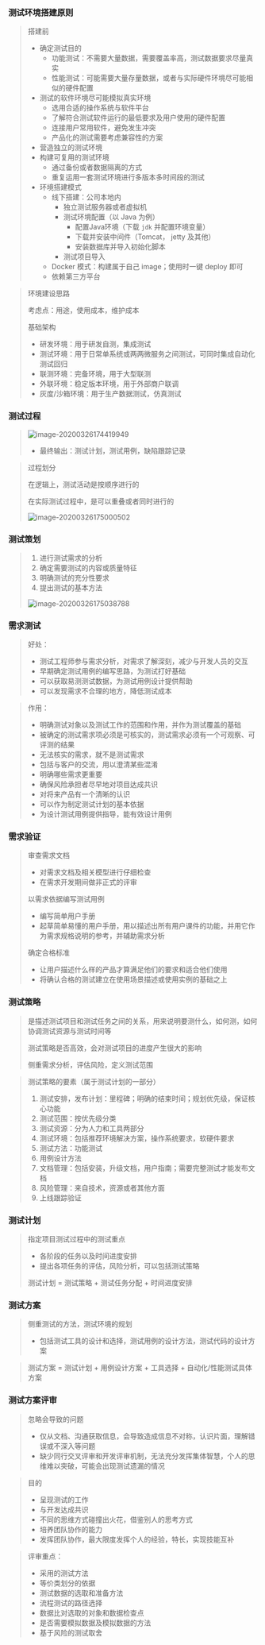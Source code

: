 

### 测试环境搭建原则

> 搭建前
>
> - 确定测试目的
>   - 功能测试：不需要大量数据，需要覆盖率高，测试数据要求尽量真实
>   - 性能测试：可能需要大量存量数据，或者与实际硬件环境尽可能相似的硬件配置
> - 测试的软件环境尽可能模拟真实环境
>   - 选用合适的操作系统与软件平台
>   - 了解符合测试软件运行的最低要求及用户使用的硬件配置
>   - 连接用户常用软件，避免发生冲突
>   - 产品化的测试需要考虑兼容性的方案
> - 营造独立的测试环境
> - 构建可复用的测试环境
>   - 通过备份或者数据隔离的方式
>   - 重复运用一套测试环境进行多版本多时间段的测试
> - 环境搭建模式
>   - 线下搭建：公司本地内
>     - 独立测试服务器或者虚拟机
>     - 测试环境配置（以 Java 为例）
>       - 配置Java环境（下载 `jdk` 并配置环境变量）
>       - 下载并安装中间件（Tomcat， jetty 及其他）
>       - 安装数据库并导入初始化脚本
>     - 测试项目导入
>   - Docker 模式：构建属于自己 image；使用时一键 deploy 即可
>   - 依赖第三方平台

> 环境建设思路
>
> 考虑点：用途，使用成本，维护成本
>
> 基础架构
>
> - 研发环境：用于研发自测，集成测试
> - 测试环境：用于日常单系统或两两微服务之间测试，可同时集成自动化测试回归
> - 联测环境：完备环境，用于大型联测
> - 外联环境：稳定版本环境，用于外部商户联调
> - 灰度/沙箱环境：用于生产数据测试，仿真测试



### 测试过程

> ![image-20200326174419949](E:\测试\全面系统学测试\images\06.png)
>
> - 最终输出：测试计划，测试用例，缺陷跟踪记录

> 过程划分
>
> 在逻辑上，测试活动是按顺序进行的
>
> 在实际测试过程中，是可以重叠或者同时进行的
>
> ![image-20200326175000502](E:\测试\全面系统学测试\images\07.png)



### 测试策划

> 1. 进行测试需求的分析
> 2. 确定需要测试的内容或质量特征
> 3. 明确测试的充分性要求
> 4. 提出测试的基本方法
>
> ![image-20200326175038788](E:\测试\全面系统学测试\images\08.png)



### 需求测试

> 好处：
>
> - 测试工程师参与需求分析，对需求了解深刻，减少与开发人员的交互
> - 早期确定测试用例的编写思路，为测试打好基础
> - 可以获取易测测试数据，为测试用例设计提供帮助
> - 可以发现需求不合理的地方，降低测试成本

> 作用：
>
> - 明确测试对象以及测试工作的范围和作用，并作为测试覆盖的基础
> - 被确定的测试需求项必须是可核实的，测试需求必须有一个可观察、可评测的结果
> - 无法核实的需求，就不是测试需求
> - 包括与客户的交流，用以澄清某些混淆
> - 明确哪些需求更重要
> - 确保风险承担者尽早地对项目达成共识
> - 对将来产品有一个清晰的认识
> - 可以作为制定测试计划的基本依据
> - 为设计测试用例提供指导，能有效设计用例



### 需求验证

> 审查需求文档
>
> - 对需求文档及相关模型进行仔细检查
> - 在需求开发期间做非正式的评审
>
> 以需求依据编写测试用例
>
> - 编写简单用户手册
> - 起草简单易懂的用户手册，用以描述出所有用户课件的功能，并用它作为需求规格说明的参考，并辅助需求分析
>
> 确定合格标准
>
> - 让用户描述什么样的产品才算满足他们的要求和适合他们使用
> - 将确认合格的测试建立在使用场景描述或使用实例的基础之上



### 测试策略

> 是描述测试项目和测试任务之间的关系，用来说明要测什么，如何测，如何协调测试资源与测试时间等
>
> 测试策略是否高效，会对测试项目的进度产生很大的影响
>
> 侧重需求分析，评估风险，定义测试范围

> 测试策略的要素（属于测试计划的一部分）
>
> 1. 测试安排，发布计划：里程碑；明确的结束时间；规划优先级，保证核心功能
> 2. 测试范围：按优先级分类
> 3. 测试资源：分为人力和工具两部分
> 4. 测试环境：包括推荐环境解决方案，操作系统要求，软硬件要求
> 5. 测试方法：功能测试
> 6. 用例设计方法
> 7. 文档管理：包括安装，升级文档，用户指南；需要完整测试才能发布文档
> 8. 风险管理：来自技术，资源或者其他方面
> 9. 上线跟踪验证



### 测试计划

> 指定项目测试过程中的测试重点
>
> - 各阶段的任务以及时间进度安排
> - 提出各项任务的评估，风险分析，可以包括测试策略
>
> 测试计划 = 测试策略 + 测试任务分配 + 时间进度安排



### 测试方案

> 侧重测试的方法，测试环境的规划
>
> - 包括测试工具的设计和选择，测试用例的设计方法，测试代码的设计方案

> 测试方案 = 测试计划 + 用例设计方案 + 工具选择 + 自动化/性能测试具体方案



### 测试方案评审

> 忽略会导致的问题
>
> - 仅从文档、沟通获取信息，会导致造成信息不对称，认识片面，理解错误或不深入等问题
> - 缺少同行交叉评审和开发评审机制，无法充分发挥集体智慧，个人的思维难以突破，可能会出现测试遗漏的情况

> 目的
>
> - 呈现测试的工作
> - 与开发达成共识
> - 不同的思维方式碰撞出火花，借鉴别人的思考方式
> - 培养团队协作的能力
> - 发挥团队协作，最大限度发挥个人的经验，特长，实现技能互补

> 评审重点：
>
> - 采用的测试方法
> - 等价类划分的依据
> - 测试数据的选取和准备方法
> - 流程测试的路径选择
> - 数据比对选取的对象和数据检查点
> - 是否需要模拟数据及模拟数据的方法
> - 基于风险的测试取舍

